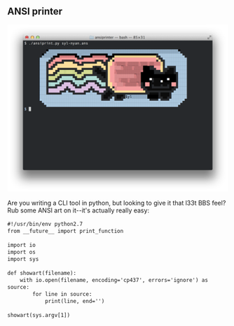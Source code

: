 ## ANSI printer

![](screenshot.png)

Are you writing a CLI tool in python, but looking to give it that l33t BBS feel?
Rub some ANSI art on it--it's actually really easy:

```
#!/usr/bin/env python2.7
from __future__ import print_function

import io
import os
import sys

def showart(filename):
    with io.open(filename, encoding='cp437', errors='ignore') as source:
        for line in source:
            print(line, end='')

showart(sys.argv[1])
```
